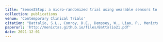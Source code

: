```yaml
---
title: "Sense2Stop: a micro-randomized trial using wearable sensors to optimize a just-in-time-adaptive stress management intervention for smoking relapse prevention."
collection: publications
venue: 'Contemporary Clinical Trials'
citation: "Battalio, S.L., Conroy, D.E., Dempsey, W., Liao, P., Menictas, M., Murphy, S., Nahum-Shani, I., Qian, T., Kumar, S. and Spring, B. Sense2Stop: a micro-randomized trial using wearable sensors to optimize a just-in-time-adaptive stress management intervention for smoking relapse prevention. Contemporary Clinical Trials, 109 p 106534"
paperurl: 'http://menictas.github.io/files/Battalio21.pdf'
date: 2021-12-01
---
```


[//]: # ([Download here]&#40;http://menictas.github.io/files/Battalio21.pdf&#41;)
